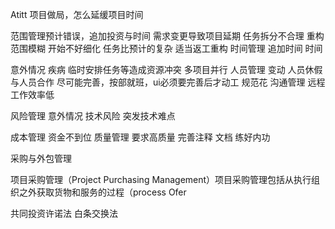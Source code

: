 Atitt 项目做局，怎么延缓项目时间


范围管理预计错误，追加投资与时间
需求变更导致项目延期
任务拆分不合理  重构
范围模糊  开始不好细化
任务比预计的复杂
适当返工重构
时间管理 追加时间
时间


意外情况
疾病
临时安排任务等造成资源冲突
多项目并行
人员管理 变动
人员休假
与人员合作
尽可能完善，按部就班，ui必须要完善后才动工 规范花
沟通管理
远程工作效率低

风险管理  意外情况
技术风险
突发技术难点

成本管理 资金不到位
质量管理 要求高质量
完善注释 文档
练好内功

采购与外包管理

项目采购管理（Project Purchasing Management）项目采购管理包括从执行组织之外获取货物和服务的过程（process
Ofer

共同投资许诺法 白条交换法
